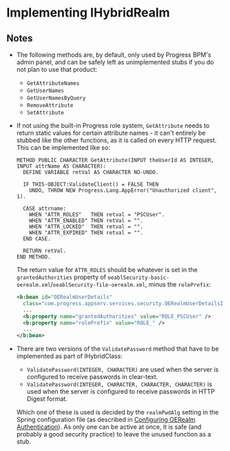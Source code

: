 # Implementing IHybridRealm
## Notes
* The following methods are, by default, only used by Progress BPM's admin panel, and can be safely left as unimplemented stubs if you do not plan to use that product:
  * `GetAttributeNames`
  * `GetUserNames`
  * `GetUserNamesByQuery`
  * `RemoveAttribute`
  * `SetAttribute`
* If not using the built-in Progress role system, `GetAttribute` needs to return static values for certain attribute names - it can't entirely be stubbed like the other functions, as it is called on every HTTP request. This can be implemented like so:

  ```ABL
  METHOD PUBLIC CHARACTER GetAttribute(INPUT theUserId AS INTEGER, INPUT attrName AS CHARACTER):
    DEFINE VARIABLE retVal AS CHARACTER NO-UNDO.
  
    IF THIS-OBJECT:ValidateClient() = FALSE THEN
      UNDO, THROW NEW Progress.Lang.AppError("Unauthorized client", 1).
  
    CASE attrname:
      WHEN "ATTR_ROLES"   THEN retval = "PSCUser".
      WHEN "ATTR_ENABLED" THEN retVal = "".
      WHEN "ATTR_LOCKED"  THEN retval = "".
      WHEN "ATTR_EXPIRED" THEN retval = "".
    END CASE.
         
    RETURN retVal.
  END METHOD.
  ```
  The return value for `ATTR_ROLES` should be whatever is set in the `grantedAuthorities` property of `oeablSecurity-basic-oerealm.xml`/`oeablSecurity-file-oerealm.xml`, minus the `rolePrefix`:
  ```xml
  <b:bean id="OERealmUserDetails"
    class="com.progress.appserv.services.security.OERealmUserDetailsImpl">
    ...
    <b:property name="grantedAuthorities" value="ROLE_PSCUser" />
    <b:property name="rolePrefix" value="ROLE_" />
    ...
  </b:bean>
  ```
* There are two versions of the `ValidatePassword` method that have to be implemented as part of IHybridClass:
  * `ValidatePassword(INTEGER, CHARACTER)` are used when the server is configured to receive passwords in clear-text.
  * `ValidatePassword(INTEGER, CHARACTER, CHARACTER, CHARACTER)` is used when the server is configured to receive passwords in HTTP Digest format.
  
  Which one of these is used is decided by the `realmPwdAlg` setting in the Spring configuration file (as described in [Configuring OERealm Authentication](ConfiguringOERealmAuthentication.md)). As only one can be active at once, it is safe (and probably a good security practice) to leave the unused function as a stub.
